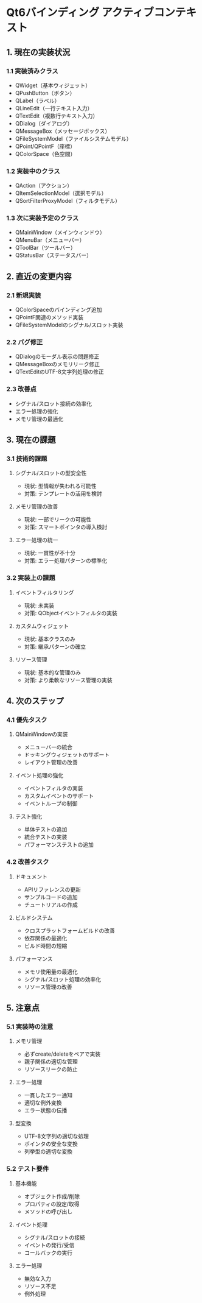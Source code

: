 # Qt6バインディング アクティブコンテキスト

## 1. 現在の実装状況

### 1.1 実装済みクラス
- QWidget（基本ウィジェット）
- QPushButton（ボタン）
- QLabel（ラベル）
- QLineEdit（一行テキスト入力）
- QTextEdit（複数行テキスト入力）
- QDialog（ダイアログ）
- QMessageBox（メッセージボックス）
- QFileSystemModel（ファイルシステムモデル）
- QPoint/QPointF（座標）
- QColorSpace（色空間）

### 1.2 実装中のクラス
- QAction（アクション）
- QItemSelectionModel（選択モデル）
- QSortFilterProxyModel（フィルタモデル）

### 1.3 次に実装予定のクラス
- QMainWindow（メインウィンドウ）
- QMenuBar（メニューバー）
- QToolBar（ツールバー）
- QStatusBar（ステータスバー）

## 2. 直近の変更内容

### 2.1 新規実装
- QColorSpaceのバインディング追加
- QPointF関連のメソッド実装
- QFileSystemModelのシグナル/スロット実装

### 2.2 バグ修正
- QDialogのモーダル表示の問題修正
- QMessageBoxのメモリリーク修正
- QTextEditのUTF-8文字列処理の修正

### 2.3 改善点
- シグナル/スロット接続の効率化
- エラー処理の強化
- メモリ管理の最適化

## 3. 現在の課題

### 3.1 技術的課題
1. シグナル/スロットの型安全性
   - 現状: 型情報が失われる可能性
   - 対策: テンプレートの活用を検討

2. メモリ管理の改善
   - 現状: 一部でリークの可能性
   - 対策: スマートポインタの導入検討

3. エラー処理の統一
   - 現状: 一貫性が不十分
   - 対策: エラー処理パターンの標準化

### 3.2 実装上の課題
1. イベントフィルタリング
   - 現状: 未実装
   - 対策: QObjectイベントフィルタの実装

2. カスタムウィジェット
   - 現状: 基本クラスのみ
   - 対策: 継承パターンの確立

3. リソース管理
   - 現状: 基本的な管理のみ
   - 対策: より柔軟なリソース管理の実装

## 4. 次のステップ

### 4.1 優先タスク
1. QMainWindowの実装
   - メニューバーの統合
   - ドッキングウィジェットのサポート
   - レイアウト管理の改善

2. イベント処理の強化
   - イベントフィルタの実装
   - カスタムイベントのサポート
   - イベントループの制御

3. テスト強化
   - 単体テストの追加
   - 統合テストの実装
   - パフォーマンステストの追加

### 4.2 改善タスク
1. ドキュメント
   - APIリファレンスの更新
   - サンプルコードの追加
   - チュートリアルの作成

2. ビルドシステム
   - クロスプラットフォームビルドの改善
   - 依存関係の最適化
   - ビルド時間の短縮

3. パフォーマンス
   - メモリ使用量の最適化
   - シグナル/スロット処理の効率化
   - リソース管理の改善

## 5. 注意点

### 5.1 実装時の注意
1. メモリ管理
   - 必ずcreate/deleteをペアで実装
   - 親子関係の適切な管理
   - リソースリークの防止

2. エラー処理
   - 一貫したエラー通知
   - 適切な例外変換
   - エラー状態の伝播

3. 型変換
   - UTF-8文字列の適切な処理
   - ポインタの安全な変換
   - 列挙型の適切な変換

### 5.2 テスト要件
1. 基本機能
   - オブジェクト作成/削除
   - プロパティの設定/取得
   - メソッドの呼び出し

2. イベント処理
   - シグナル/スロットの接続
   - イベントの発行/受信
   - コールバックの実行

3. エラー処理
   - 無効な入力
   - リソース不足
   - 例外処理

